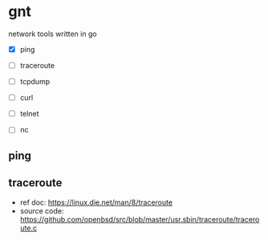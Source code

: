 # gnt
network tools written in go

- [x] ping
- [ ] traceroute
- [ ] tcpdump
- [ ] curl
- [ ] telnet
- [ ] nc


## ping

## traceroute
- ref doc: https://linux.die.net/man/8/traceroute
- source code: https://github.com/openbsd/src/blob/master/usr.sbin/traceroute/traceroute.c